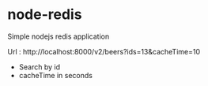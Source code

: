 # node-redis
Simple nodejs redis application


Url : http://localhost:8000/v2/beers?ids=13&cacheTime=10

- Search by id
- cacheTime in seconds
